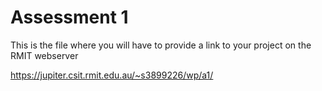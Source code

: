 # Assessment 1
This is the file where you will have to provide a link to your project on the RMIT webserver

https://jupiter.csit.rmit.edu.au/~s3899226/wp/a1/
